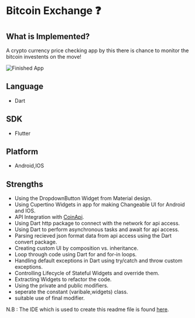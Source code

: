 # Bitcoin Exchange ❓

## What is Implemented?


A crypto currency price checking app by this there is chance to monitor the bitcoin investents on the move!

![Finished App](https://github.com/Shawon-Lodh/ClimaWeather/blob/main/clima.gif)

## Language
- Dart
## SDK
- Flutter
## Platform
- Android,IOS

## Strengths
- Using the DropdownButton Widget from Material design.
- Using Cupertino Widgets in app for making Changeable UI for Android and IOS.
- API Integration with [CoinApi](https://www.coinapi.io/).
- Using Dart http package to connect with the network for api access.
- Using Dart to perform asynchronous tasks and await for api access.
- Parsing recieved json format data from api access using the Dart convert package.
- Creating custom UI by composition vs. inheritance.
- Loop through code using Dart for and for-in loops.
- Handling default exceptions in Dart using try/catch and throw custom exceptions.
- Controlling Lifecycle of Stateful Widgets and override them.
- Extracting Widgets to refactor the code.
- Using the private and public modifiers.
- seperate the constant (varibale,widgets) class.
- suitable use of final modifier.

N.B : The IDE which is used to create this readme file is found [here](https://dillinger.io/).